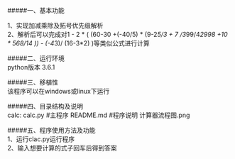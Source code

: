 #####一、基本功能  

1、实现加减乘除及拓号优先级解析  
2、解析后可以完成对1 - 2 * ( (60-30 +(-40/5) * (9-2*5/3 + 7 /3*99/4*2998 +10 * 568/14 )) - (-4*3)/ (16-3*2) )等类似公式进行计算  

#####二、运行环境  
python版本 3.6.1  

#####三、移植性  
该程序可以在windows或linux下运行  

#####四、目录结构及说明  
	calc:
        calc.py 	#主程序
        README.md 		#程序说明
        计算器流程图.png

#####五、程序使用方法及功能  
1、运行clac.py运行程序  
2、输入想要计算的式子回车后得到答案  
